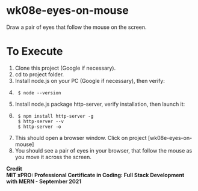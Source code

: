 # wk08e-eyes-on-mouse

Draw a pair of eyes that follow the mouse on the screen.

# To Execute

1. Clone this project (Google if necessary).
2. cd to project folder.
3. Install node.js on your PC (Google if necessary), then verify:
4.      $ node --version
5. Install node.js package http-server, verify installation, then launch it:
6.      $ npm install http-server -g
        $ http-server --v
        $ http-server -o
7. This should open a browser window.  Click on project [wk08e-eyes-on-mouse]
8. You should see a pair of eyes in your browser, that follow the mouse as you move it across the screen.

**Credit  
MIT xPRO: Professional Certificate in Coding: Full Stack Development with MERN - September 2021**

